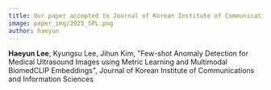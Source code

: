 ```yaml
---
title: Our paper accepted to Journal of Korean Institute of Communications and Information Sciences.
image: paper_img/2025_SPL.png
author: haeyun
---
```


**Haeyun Lee**, Kyungsu Lee, Jihun Kim, "Few-shot Anomaly Detection for Medical Ultrasound Images using Metric Learning and Multimodal BiomedCLIP Embeddings", Journal of Korean Institute of Communications and Information Sciences
